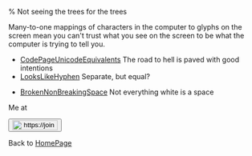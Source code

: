 % Not seeing the trees for the trees

Many-to-one mappings of characters in the computer to glyphs on the screen mean you can't trust what you see on the screen to be what the computer is trying to tell you.

- [CodePageUnicodeEquivalents](CodePageUnicodeEquivalents.html) The road to hell is paved with good intentions
- [LooksLikeHyphen](LooksLikeHyphen.html) Separate, but equal?


* [BrokenNonBreakingSpace](BrokenNonBreakingSpace.html) Not everything white is a space

Me at
    <form action='https://mastodon.sdf.org/@drbean'>
    <button type='submit' class='btn'>
    <img src='./mastodon.svg'
        alt='https://joinmastodon.org/logos/wordmark-black-text.svg'
        style='width:90px;height:20px'/>
    </button></form>
    
Back to [HomePage](HomePage.html)
